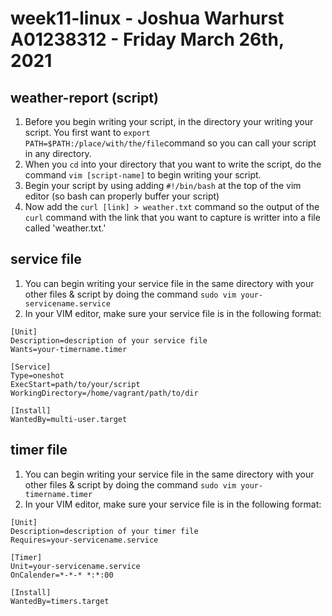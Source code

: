 # week11-linux - Joshua Warhurst A01238312 - Friday March 26th, 2021

## weather-report (script)
1. Before you begin writing your script, in the directory your writing your script. You first want to `export PATH=$PATH:/place/with/the/file`command so you can call your        script in any directory.
2. When you `cd` into your directory that you want to write the script, do the command `vim [script-name]` to begin writing your script.
3. Begin your script by using adding `#!/bin/bash` at the top of the vim editor (so bash can properly buffer your script)
4. Now add the ```curl [link] > weather.txt``` command so the output of the `curl` command with the link that you want to capture is writter into a file called 'weather.txt.'

## service file
1. You can begin writing your service file in the same directory with your other files & script by doing the command ```sudo vim your-servicename.service```
2. In your VIM editor, make sure your service file is in the following format:
```
[Unit]
Description=description of your service file
Wants=your-timername.timer

[Service]
Type=oneshot
ExecStart=path/to/your/script
WorkingDirectory=/home/vagrant/path/to/dir

[Install]
WantedBy=multi-user.target
```

## timer file
1. You can begin writing your service file in the same directory with your other files & script by doing the command ```sudo vim your-timername.timer```
2. In your VIM editor, make sure your service file is in the following format:
```
[Unit]
Description=description of your timer file
Requires=your-servicename.service

[Timer]
Unit=your-servicename.service
OnCalender=*-*-* *:*:00

[Install]
WantedBy=timers.target
```



